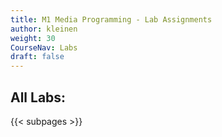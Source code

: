 ```yaml
---
title: M1 Media Programming - Lab Assignments
author: kleinen
weight: 30
CourseNav: Labs
draft: false
---
```


## All Labs:
{{< subpages  >}}
